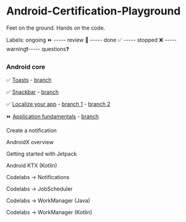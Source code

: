 # Android-Certification-Playground
Feet on the ground. Hands on the code.

Labels:
ongoing ⏩ ----- review 🔁 ----- done ✅ ----- stopped ❌ ----- warning❗----- questions❓

### Android core

✅   [Toasts](https://developer.android.com/guide/topics/ui/notifiers/toasts) - [branch](https://github.com/jesselima/Android-Certification-Playground/tree/01-android-core-toasts)

✅   [Snackbar](https://developer.android.com/reference/android/support/design/widget/Snackbar) - [branch](https://github.com/jesselima/Android-Certification-Playground/tree/02-android-core-snackbar)

✅   [Localize your app](https://developer.android.com/guide/topics/resources/localization) - [branch 1](https://github.com/jesselima/Android-Certification-Playground/tree/03-android-core-localize-your-app) - [branch 2](https://github.com/jesselima/Android-Certification-Playground/tree/03-android-core-localize-your-app-configuration-changes)

⏩   [Application fundamentals](https://developer.android.com/guide/components/fundamentals) - [branch]()

Create a notification

AndroidX overview

Getting started with Jetpack

Android KTX (Kotlin)

Codelabs -> Notifications

Codelabs -> JobScheduler

Codelabs -> WorkManager (Java)

Codelabs -> WorkManager (Kotlin)
